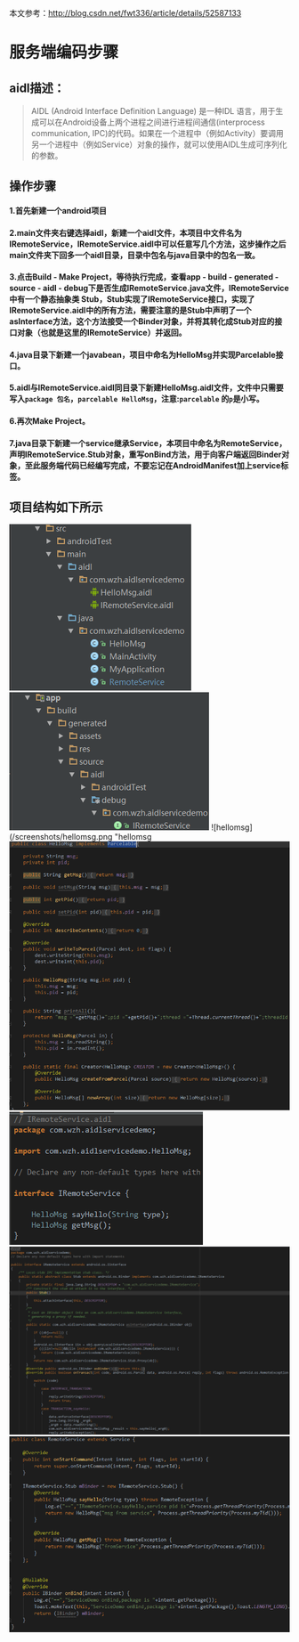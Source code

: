 本文参考：http://blog.csdn.net/fwt336/article/details/52587133
# 服务端编码步骤
## aidl描述：
> AIDL (Android Interface Definition Language) 是一种IDL 语言，用于生成可以在Android设备上两个进程之间进行进程间通信(interprocess communication, IPC)的代码。如果在一个进程中（例如Activity）要调用另一个进程中（例如Service）对象的操作，就可以使用AIDL生成可序列化的参数。

## 操作步骤
#### 1.首先新建一个android项目
#### 2.main文件夹右键选择aidl，新建一个aidl文件，本项目中文件名为IRemoteService，IRemoteService.aidl中可以任意写几个方法，这步操作之后main文件夹下回多一个aidl目录，目录中包名与java目录中的包名一致。
#### 3.点击Build - Make Project，等待执行完成，查看app - build - generated - source - aidl - debug下是否生成IRemoteService.java文件，IRemoteService中有一个静态抽象类 Stub，Stub实现了IRemoteService接口，实现了IRemoteService.aidl中的所有方法，需要注意的是Stub中声明了一个asInterface方法，这个方法接受一个Binder对象，并将其转化成Stub对应的接口对象（也就是这里的IRemoteService）并返回。
#### 4.java目录下新建一个javabean，项目中命名为HelloMsg并实现Parcelable接口。
#### 5.aidl与IRemoteService.aidl同目录下新建HelloMsg.aidl文件，文件中只需要写入`package 包名`，`parcelable HelloMsg`，注意:`parcelable` 的`p`是小写。
#### 6.再次Make Project。
#### 7.java目录下新建一个service继承Service，本项目中命名为RemoteService，声明IRemoteService.Stub对象，重写onBind方法，用于向客户端返回Binder对象，至此服务端代码已经编写完成，不要忘记在AndroidManifest加上service标签。
## 项目结构如下所示

![src](/screenshots/src.png "src")
![build_generated_source.png](/screenshots/build_generated_source.png "build_generated_source")
![hellomsg](/screenshots/hellomsg.png "hellomsg
![hellomsg_java](/screenshots/hellomsg_java.png "hellomsg_java")
![iremoteservice](/screenshots/iremoteservice.png "iremoteservice")
![iremoteservice_java](/screenshots/iremoteservice_java.png "iremoteservice_java")
![remoteservice](/screenshots/remoteservice.png "remoteservice")
